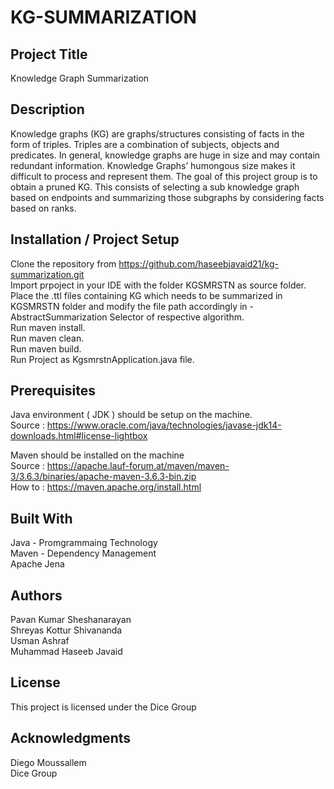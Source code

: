 # KG-SUMMARIZATION

## Project Title
Knowledge Graph Summarization

## Description
Knowledge graphs (KG) are graphs/structures consisting of facts in the form of triples. Triples are a combination of subjects, objects and predicates. In general, knowledge graphs are huge in size and may contain redundant information. Knowledge Graphs’ humongous size makes it difficult to process and represent them. The goal of this project group is to obtain a pruned KG. This consists of selecting a sub knowledge graph based on endpoints and summarizing those subgraphs by considering facts based on ranks. 


## Installation / Project Setup
Clone the repository from https://github.com/haseebjavaid21/kg-summarization.git  
Import prpoject in your IDE with the folder KGSMRSTN as source folder.  
Place the .ttl files containing KG which needs to be summarized in KGSMRSTN folder and modify the file path accordingly in - AbstractSummarization Selector of respective algorithm.  
Run maven install.  
Run maven clean.  
Run maven build.  
Run Project as KgsmrstnApplication.java file.  

## Prerequisites
Java environment ( JDK ) should be setup on the machine.  
Source : https://www.oracle.com/java/technologies/javase-jdk14-downloads.html#license-lightbox  

Maven should be installed on the machine  
Source : https://apache.lauf-forum.at/maven/maven-3/3.6.3/binaries/apache-maven-3.6.3-bin.zip  
How to : https://maven.apache.org/install.html  

## Built With
Java -  Promgrammaing Technology  
Maven - Dependency Management  
Apache Jena  

## Authors
Pavan Kumar Sheshanarayan  
Shreyas Kottur Shivananda  
Usman Ashraf  
Muhammad Haseeb Javaid  


## License
This project is licensed under the Dice Group  

## Acknowledgments
Diego Moussallem  
Dice Group  
